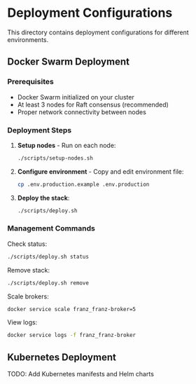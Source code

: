# Deployment Configurations

This directory contains deployment configurations for different environments.

## Docker Swarm Deployment

### Prerequisites

- Docker Swarm initialized on your cluster
- At least 3 nodes for Raft consensus (recommended)
- Proper network connectivity between nodes

### Deployment Steps

1. **Setup nodes** - Run on each node:
   ```bash
   ./scripts/setup-nodes.sh
   ```

2. **Configure environment** - Copy and edit environment file:
   ```bash
   cp .env.production.example .env.production
   ```

3. **Deploy the stack**:
   ```bash
   ./scripts/deploy.sh
   ```

### Management Commands

Check status:
```bash
./scripts/deploy.sh status
```

Remove stack:
```bash
./scripts/deploy.sh remove
```

Scale brokers:
```bash
docker service scale franz_franz-broker=5
```

View logs:
```bash
docker service logs -f franz_franz-broker
```

## Kubernetes Deployment

TODO: Add Kubernetes manifests and Helm charts
